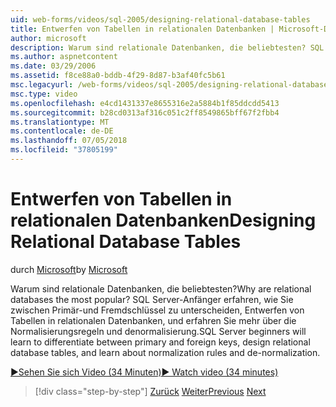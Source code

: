 ```yaml
---
uid: web-forms/videos/sql-2005/designing-relational-database-tables
title: Entwerfen von Tabellen in relationalen Datenbanken | Microsoft-Dokumentation
author: microsoft
description: Warum sind relationale Datenbanken, die beliebtesten? SQL Server-Anfänger erfahren, wie Sie Unterscheidung zwischen Primär- und Fremdschlüssel Schlüssel, relationale Datenbank entwerfen...
ms.author: aspnetcontent
ms.date: 03/29/2006
ms.assetid: f8ce88a0-bddb-4f29-8d87-b3af40fc5b61
msc.legacyurl: /web-forms/videos/sql-2005/designing-relational-database-tables
msc.type: video
ms.openlocfilehash: e4cd1431337e8655316e2a5884b1f85ddcdd5413
ms.sourcegitcommit: b28cd0313af316c051c2ff8549865bff67f2fbb4
ms.translationtype: MT
ms.contentlocale: de-DE
ms.lasthandoff: 07/05/2018
ms.locfileid: "37805199"
---
```

<a name="designing-relational-database-tables"></a><span data-ttu-id="5b7b1-104">Entwerfen von Tabellen in relationalen Datenbanken</span><span class="sxs-lookup"><span data-stu-id="5b7b1-104">Designing Relational Database Tables</span></span>
====================
<span data-ttu-id="5b7b1-105">durch [Microsoft](https://github.com/microsoft)</span><span class="sxs-lookup"><span data-stu-id="5b7b1-105">by [Microsoft](https://github.com/microsoft)</span></span>

<span data-ttu-id="5b7b1-106">Warum sind relationale Datenbanken, die beliebtesten?</span><span class="sxs-lookup"><span data-stu-id="5b7b1-106">Why are relational databases the most popular?</span></span> <span data-ttu-id="5b7b1-107">SQL Server-Anfänger erfahren, wie Sie zwischen Primär-und Fremdschlüssel zu unterscheiden, Entwerfen von Tabellen in relationalen Datenbanken, und erfahren Sie mehr über die Normalisierungsregeln und denormalisierung.</span><span class="sxs-lookup"><span data-stu-id="5b7b1-107">SQL Server beginners will learn to differentiate between primary and foreign keys, design relational database tables, and learn about normalization rules and de-normalization.</span></span>

[<span data-ttu-id="5b7b1-108">&#9654;Sehen Sie sich Video (34 Minuten)</span><span class="sxs-lookup"><span data-stu-id="5b7b1-108">&#9654; Watch video (34 minutes)</span></span>](https://channel9.msdn.com/Blogs/ASP-NET-Site-Videos/designing-relational-database-tables)

> [!div class="step-by-step"]
> <span data-ttu-id="5b7b1-109">[Zurück](more-about-column-data-types-and-other-properties.md)
> [Weiter](manipulating-database-data.md)</span><span class="sxs-lookup"><span data-stu-id="5b7b1-109">[Previous](more-about-column-data-types-and-other-properties.md)
[Next](manipulating-database-data.md)</span></span>
